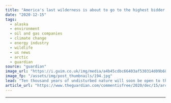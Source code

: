 ```yaml
---
title: "America's last wilderness is about to go to the highest bidder for oil drilling | Kim Heacox"
date: "2020-12-15"
tags: 
  - alaska
  - environment
  - oil and gas companies
  - climate change
  - energy industry
  - wildlife
  - us news
  - arctic
  - guardian
source: "guardian"
image_url: "https://i.guim.co.uk/img/media/a4b45cdbc66403af530314d09b682b5a3b65ca07/0_200_3000_1800/master/3000.jpg?width=460&quality=85&auto=format&fit=max&s=6b0d752af68ec17d3c6ce58626c9434b"
image_fp: "/assets/img/post_thumbnails/194.jpg"
lead: "Ten thousand years of undisturbed nature will soon be open to the highest bidder, starting at $25 an acreLanguage is everything.Those who argue for oil drilling in the Arctic national wildlife refuge, a place of stunning wild beauty in far north-east..."
article_url: "https://www.theguardian.com/commentisfree/2020/dec/15/arctic-national-wildlife-refuge-oil-drilling-highest-bidder"
---
```


---
